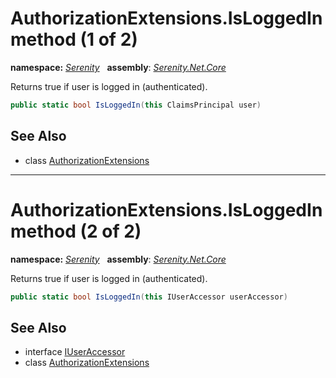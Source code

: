 # AuthorizationExtensions.IsLoggedIn method (1 of 2)
**namespace:** *[Serenity](../../README.md#serenity-namespace)*   **assembly**: *[Serenity.Net.Core](../../README.md)*

Returns true if user is logged in (authenticated).

```csharp
public static bool IsLoggedIn(this ClaimsPrincipal user)
```

## See Also

* class [AuthorizationExtensions](../AuthorizationExtensions.md)

---

# AuthorizationExtensions.IsLoggedIn method (2 of 2)
**namespace:** *[Serenity](../../README.md#serenity-namespace)*   **assembly**: *[Serenity.Net.Core](../../README.md)*

Returns true if user is logged in (authenticated).

```csharp
public static bool IsLoggedIn(this IUserAccessor userAccessor)
```

## See Also

* interface [IUserAccessor](../../Serenity.Abstractions/IUserAccessor.md)
* class [AuthorizationExtensions](../AuthorizationExtensions.md)